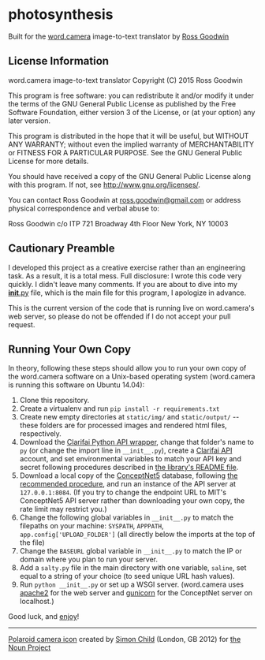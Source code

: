 # photosynthesis

Built for the [word.camera](http://word.camera) image-to-text translator by [Ross Goodwin](http://rossgoodwin.com)


## License Information

word.camera image-to-text translator
Copyright  (C) 2015  Ross Goodwin
 
This program is free software: you can redistribute it and/or modify
it under the terms of the GNU General Public License as published by
the Free Software Foundation, either version 3 of the License, or
(at your option) any later version.
 
This program is distributed in the hope that it will be useful,
but WITHOUT ANY WARRANTY; without even the implied warranty of
MERCHANTABILITY or FITNESS FOR A PARTICULAR PURPOSE.  See the
GNU General Public License for more details.
 
You should have received a copy of the GNU General Public License
along with this program.  If not, see <http://www.gnu.org/licenses/>.
 
You can contact Ross Goodwin at ross.goodwin@gmail.com or address
physical correspondence and verbal abuse to:
 
Ross Goodwin c/o ITP
721 Broadway
4th Floor
New York, NY 10003


## Cautionary Preamble

I developed this project as a creative exercise rather than an engineering task. As a result, it is a total mess. Full disclosure: I wrote this code very quickly. I didn't leave many comments. If you are about to dive into my [__init__.py](https://github.com/rossgoodwin/photosynthesis/blob/master/__init__.py) file, which is the main file for this program, I apologize in advance. 

This is the current version of the code that is running live on word.camera's web server, so please do not be offended if I do not accept your pull request.


## Running Your Own Copy

In theory, following these steps should allow you to run your own copy of the word.camera software on a Unix-based operating system (word.camera is running this software on Ubuntu 14.04):

1. Clone this repository.
2. Create a virtualenv and run `pip install -r requirements.txt`
3. Create new empty directories at `static/img/` and `static/output/` -- these folders are for processed images and rendered html files, respectively.
4. Download the [Clarifai Python API wrapper](https://github.com/Clarifai/Clarifai_py), change that folder's name to `py` (or change the import line in `__init__.py`), create a [Clarifai API](http://clarifai.com) account, and set environmental variables to match your API key and secret following procedures described in [the library's README file](https://github.com/Clarifai/Clarifai_py/blob/master/README.md).
5. Download a local copy of the [ConceptNet5](http://conceptnet5.media.mit.edu/) database, following [the recommended procedure](https://github.com/commonsense/conceptnet5/wiki/Running-your-own-copy), and run an instance of the API server at `127.0.0.1:8084`. (If you try to change the endpoint URL to MIT's ConceptNet5 API server rather than downloading your own copy, the rate limit may restrict you.)
6. Change the following global variables in `__init__.py` to match the filepaths on your machine: `SYSPATH`, `APPPATH`, `app.config['UPLOAD_FOLDER']` (all directly below the imports at the top of the file)
7. Change the `BASEURL` global variable in `__init__.py` to match the IP or domain where you plan to run your server.
8. Add a `salty.py` file in the main directory with one variable, `saline`, set equal to a string of your choice (to seed unique URL hash values).
9. Run `python __init__.py` or set up a WSGI server. (word.camera uses [apache2](http://httpd.apache.org/) for the web server and [gunicorn](http://gunicorn.org/) for the ConceptNet server on localhost.)


Good luck, and [enjoy](http://word.camera/i/DEdwqKR3J)!


____

[Polaroid camera icon](https://thenounproject.com/term/camera/3987/) created by [Simon Child](https://thenounproject.com/Simon%20Child) (London, GB 2012) for [the Noun Project](https://thenounproject.com/)
